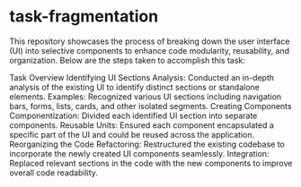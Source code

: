 # task-fragmentation
This repository showcases the process of breaking down the user interface (UI) into selective components to enhance code modularity, reusability, and organization. Below are the steps taken to accomplish this task:

Task Overview
Identifying UI Sections
Analysis: Conducted an in-depth analysis of the existing UI to identify distinct sections or standalone elements.
Examples: Recognized various UI sections including navigation bars, forms, lists, cards, and other isolated segments.
Creating Components
Componentization: Divided each identified UI section into separate components.
Reusable Units: Ensured each component encapsulated a specific part of the UI and could be reused across the application.
Reorganizing the Code
Refactoring: Restructured the existing codebase to incorporate the newly created UI components seamlessly.
Integration: Replaced relevant sections in the code with the new components to improve overall code readability.

